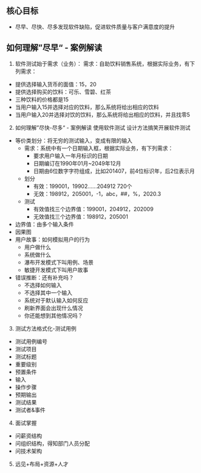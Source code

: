 ## 核心目标
* 尽早、尽快、尽多发现软件缺陷，促进软件质量与客户满意度的提升
## 如何理解”尽早“ - 案例解读
1. 软件测试始于需求（业务）：
需求：自助饮料销售系统，根据实际业务，有下列需求：
+ 提供选择输入货币的面值：15，20
+ 提供选择购买的饮料：可乐、雪碧、红茶
+ 三种饮料的价格都是15
+ 当用户输入15并选择对应的饮料，那么系统将给出相应的饮料
+ 当用户输入20并选择对饮的饮料，那么系统将给出相应的饮料，并且找零5

2. 如何理解”尽快-尽多“ - 案例解读
使用软件测试 设计方法搞笑开展软件测试
+ 等价类划分：将无穷的测试输入，变成有限的输入
  * 需求：系统中有一个日期输入框，根据实际业务，有下列需求：
    * 要求用户输入一年月标识的日期
    * 日期编订在1990年01月~2049年12月
    * 日期由6位数字字符组成，比如201407，前4位标识年，后2位表示月
  * 划分
    * 有效：199001，19902......204912 720个
    * 无效：198912，205001，-1，abc，##，%，2020.3
  * 测试
    * 有效值找三个边界值：199001，204912，202009
    * 无效值找三个边界值：198912，205001
+ 边界值：由多个输入条件
+ 因果图 
+ 用户故事：如何模拟用户的行为
  * 用户做什么
  * 系统做什么
  * 瀑布开发模式下叫用例、场景
  * 敏捷开发模式下叫用户故事
+ 错误推断：还有补充吗？
  * 不选择如何输入
  * 不选择其中一个输入
  * 系统对于默认输入如何反应
  * 刷新界面会出现什么情况
  * 你还能想到其他情况吗？
  
3. 测试方法格式化-测试用例
+ 测试用例编号
+ 测试项目
+ 测试标题
+ 重要级别
+ 预置条件
+ 输入
+ 操作步骤
+ 预期输出
+ 测试结果
+ 测试者&事件

4. 面试掌握
+ 问薪资结构
+ 问组织结构，得知部门人员分配
+ 问技术架构

5. 远见+布局+资源+人才


